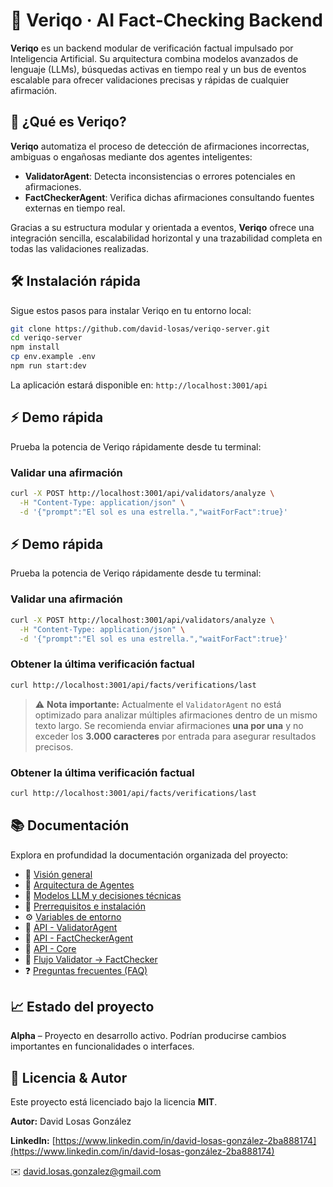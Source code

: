 # 🧠 Veriqo · AI Fact‑Checking Backend

**Veriqo** es un backend modular de verificación factual impulsado por Inteligencia Artificial. Su arquitectura combina modelos avanzados de lenguaje (LLMs), búsquedas activas en tiempo real y un bus de eventos escalable para ofrecer validaciones precisas y rápidas de cualquier afirmación.

## 🚀 ¿Qué es Veriqo?

**Veriqo** automatiza el proceso de detección de afirmaciones incorrectas, ambiguas o engañosas mediante dos agentes inteligentes:

- **ValidatorAgent**: Detecta inconsistencias o errores potenciales en afirmaciones.
- **FactCheckerAgent**: Verifica dichas afirmaciones consultando fuentes externas en tiempo real.

Gracias a su estructura modular y orientada a eventos, **Veriqo** ofrece una integración sencilla, escalabilidad horizontal y una trazabilidad completa en todas las validaciones realizadas.

## 🛠️ Instalación rápida

Sigue estos pasos para instalar Veriqo en tu entorno local:

```bash
git clone https://github.com/david-losas/veriqo-server.git
cd veriqo-server
npm install
cp env.example .env
npm run start:dev
```

La aplicación estará disponible en: `http://localhost:3001/api`

## ⚡ Demo rápida

Prueba la potencia de Veriqo rápidamente desde tu terminal:

### Validar una afirmación

```bash
curl -X POST http://localhost:3001/api/validators/analyze \
  -H "Content-Type: application/json" \
  -d '{"prompt":"El sol es una estrella.","waitForFact":true}'
```

## ⚡ Demo rápida

Prueba la potencia de Veriqo rápidamente desde tu terminal:

### Validar una afirmación

```bash
curl -X POST http://localhost:3001/api/validators/analyze \
  -H "Content-Type: application/json" \
  -d '{"prompt":"El sol es una estrella.","waitForFact":true}'
```

### Obtener la última verificación factual

```bash
curl http://localhost:3001/api/facts/verifications/last
```

> ⚠️ **Nota importante:** Actualmente el `ValidatorAgent` no está optimizado para analizar múltiples afirmaciones dentro de un mismo texto largo.
> Se recomienda enviar afirmaciones **una por una** y no exceder los **3.000 caracteres** por entrada para asegurar resultados precisos.

### Obtener la última verificación factual

```bash
curl http://localhost:3001/api/facts/verifications/last
```

## 📚 Documentación

Explora en profundidad la documentación organizada del proyecto:

- 📖 [Visión general](overview.md)
- 🧩 [Arquitectura de Agentes](architecture/agents.md)
- 🤖 [Modelos LLM y decisiones técnicas](architecture/models-choice.md)
- 🚧 [Prerrequisitos e instalación](setup/prerequisites.md)
- ⚙️ [Variables de entorno](setup/env-variables.md)
- 📡 [API - ValidatorAgent](api/validators.md)
- 📡 [API - FactCheckerAgent](api/facts.md)
- 📡 [API - Core](api/core.md)
- 🔄 [Flujo Validator → FactChecker](flows/validation-to-factcheck.md)
- ❓ [Preguntas frecuentes (FAQ)](faq.md)

## 📈 Estado del proyecto

**Alpha** – Proyecto en desarrollo activo. Podrían producirse cambios importantes en funcionalidades o interfaces.

## 📄 Licencia & Autor

Este proyecto está licenciado bajo la licencia **MIT**.

**Autor:** David Losas González

**LinkedIn:** [https://www.linkedin.com/in/david-losas-gonzález-2ba888174](https://www.linkedin.com/in/david-losas-gonzález-2ba888174)

✉️ [david.losas.gonzalez@gmail.com](mailto:david.losas.gonzalez@gmail.com)
